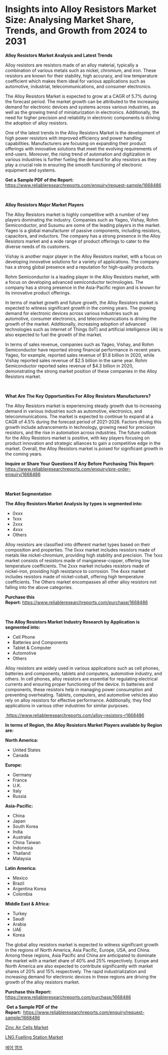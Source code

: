 <p><h1>Insights into Alloy Resistors Market Size: Analysing Market Share, Trends, and Growth from 2024 to 2031</h1></p><p><strong>Alloy Resistors Market Analysis and Latest Trends</strong></p>
<p><p>Alloy resistors are resistors made of an alloy material, typically a combination of various metals such as nickel, chromium, and iron. These resistors are known for their stability, high accuracy, and low temperature coefficient which makes them ideal for various applications such as automotive, industrial, telecommunications, and consumer electronics.</p><p>The Alloy Resistors Market is expected to grow at a CAGR of 5.7% during the forecast period. The market growth can be attributed to the increasing demand for electronic devices and systems across various industries, as well as the growing trend of miniaturization in electronics. Additionally, the need for higher precision and reliability in electronic components is driving the adoption of alloy resistors.</p><p>One of the latest trends in the Alloy Resistors Market is the development of high power resistors with improved efficiency and power handling capabilities. Manufacturers are focusing on expanding their product offerings with innovative solutions that meet the evolving requirements of end-users. Moreover, the rising trend of automation and digitization in various industries is further fueling the demand for alloy resistors as they play a crucial role in ensuring the smooth functioning of electronic equipment and systems.</p></p>
<p><strong>Get a Sample PDF of the Report:&nbsp;</strong> <a href="https://www.reliableresearchreports.com/enquiry/request-sample/1668486">https://www.reliableresearchreports.com/enquiry/request-sample/1668486</a></p>
<p>&nbsp;</p>
<p><strong>Alloy Resistors Major Market Players</strong></p>
<p><p>The Alloy Resistors market is highly competitive with a number of key players dominating the industry. Companies such as Yageo, Vishay, Rohm Semiconductor, and Susumu are some of the leading players in the market. Yageo is a global manufacturer of passive components, including resistors, capacitors, and inductors. The company has a strong presence in the Alloy Resistors market and a wide range of product offerings to cater to the diverse needs of its customers.</p><p>Vishay is another major player in the Alloy Resistors market, with a focus on developing innovative solutions for a variety of applications. The company has a strong global presence and a reputation for high-quality products.</p><p>Rohm Semiconductor is a leading player in the Alloy Resistors market, with a focus on developing advanced semiconductor technologies. The company has a strong presence in the Asia-Pacific region and is known for its innovative product offerings.</p><p>In terms of market growth and future growth, the Alloy Resistors market is expected to witness significant growth in the coming years. The growing demand for electronic devices across various industries such as automotive, consumer electronics, and telecommunications is driving the growth of the market. Additionally, increasing adoption of advanced technologies such as Internet of Things (IoT) and artificial intelligence (AI) is also expected to fuel the growth of the market.</p><p>In terms of sales revenue, companies such as Yageo, Vishay, and Rohm Semiconductor have reported strong financial performance in recent years. Yageo, for example, reported sales revenue of $1.8 billion in 2020, while Vishay reported sales revenue of $2.5 billion in the same year. Rohm Semiconductor reported sales revenue of $4.3 billion in 2020, demonstrating the strong market position of these companies in the Alloy Resistors market.</p></p>
<p>&nbsp;</p>
<p><strong>What Are The Key Opportunities For Alloy Resistors Manufacturers?</strong></p>
<p><p>The Alloy Resistors market is experiencing steady growth due to increasing demand in various industries such as automotive, electronics, and telecommunications. The market is expected to continue to expand at a CAGR of 4.5% during the forecast period of 2021-2026. Factors driving this growth include advancements in technology, growing need for precision resistors, and the rise in automation across industries. The future outlook for the Alloy Resistors market is positive, with key players focusing on product innovation and strategic alliances to gain a competitive edge in the market. Overall, the Alloy Resistors market is poised for significant growth in the coming years.</p></p>
<p><strong>Inquire or Share Your Questions If Any Before Purchasing This Report:</strong> <a href="https://www.reliableresearchreports.com/enquiry/pre-order-enquiry/1668486">https://www.reliableresearchreports.com/enquiry/pre-order-enquiry/1668486</a></p>
<p>&nbsp;</p>
<p><strong>Market Segmentation</strong></p>
<p><strong>The Alloy Resistors Market Analysis by types is segmented into:</strong></p>
<p><ul><li>0xxx</li><li>1xxx</li><li>2xxx</li><li>4xxx</li><li>Others</li></ul></p>
<p><p>Alloy resistors are classified into different market types based on their composition and properties. The 0xxx market includes resistors made of metals like nickel-chromium, providing high stability and precision. The 1xxx market consists of resistors made of manganese-copper, offering low temperature coefficients. The 2xxx market includes resistors made of nickel-iron, providing high resistance to corrosion. The 4xxx market includes resistors made of nickel-cobalt, offering high temperature coefficients. The Others market encompasses all other alloy resistors not falling into the above categories.</p></p>
<p><strong>Purchase this Report:&nbsp;</strong><a href="https://www.reliableresearchreports.com/purchase/1668486">https://www.reliableresearchreports.com/purchase/1668486</a></p>
<p>&nbsp;</p>
<p><strong>The Alloy Resistors Market Industry Research by Application is segmented into:</strong></p>
<p><ul><li>Cell Phone</li><li>Batteries and Components</li><li>Tablet & Computer</li><li>Automotive</li><li>Others</li></ul></p>
<p><p>Alloy resistors are widely used in various applications such as cell phones, batteries and components, tablets and computers, automotive industry, and others. In cell phones, alloy resistors are essential for regulating electrical currents and ensuring proper functioning of the device. In batteries and components, these resistors help in managing power consumption and preventing overheating. Tablets, computers, and automotive vehicles also rely on alloy resistors for effective performance. Additionally, they find applications in various other industries for similar purposes.</p></p>
<p><a href="https://www.reliableresearchreports.com/alloy-resistors-r1668486">&nbsp;https://www.reliableresearchreports.com/alloy-resistors-r1668486</a></p>
<p><strong>In terms of Region, the Alloy Resistors Market Players available by Region are:</strong></p>
<p>
    <p> <strong> North America: </strong>
        <ul>
            <li>United States</li>
            <li>Canada</li>
        </ul>
        </p> 
    <p> <strong> Europe: </strong>
        <ul>
            <li>Germany</li>
            <li>France</li>
            <li>U.K.</li>
            <li>Italy</li>
            <li>Russia</li>
        </ul>
        </p> 
    <p> <strong> Asia-Pacific: </strong>
        <ul>
            <li>China</li>
            <li>Japan</li>
            <li>South Korea</li>
            <li>India</li>
            <li>Australia</li>
            <li>China Taiwan</li>
            <li>Indonesia</li>
            <li>Thailand</li>
            <li>Malaysia</li>
        </ul>
        </p> 
    <p> <strong> Latin America: </strong>
        <ul>
            <li>Mexico</li>
            <li>Brazil</li>
            <li>Argentina Korea</li>
            <li>Colombia</li>
        </ul>
        </p> 
    <p> <strong> Middle East & Africa: </strong>
        <ul>
            <li>Turkey</li>
            <li>Saudi</li>
            <li>Arabia</li>
            <li>UAE</li>
            <li>Korea</li>
        </ul>
    </p>
    </p>
<p><p>The global alloy resistors market is expected to witness significant growth in the regions of North America, Asia Pacific, Europe, USA, and China. Among these regions, Asia Pacific and China are anticipated to dominate the market with a market share of 40% and 25% respectively. Europe and North America are also expected to contribute significantly with market shares of 20% and 15% respectively. The rapid industrialization and increasing demand for electronic devices in these regions are driving the growth of the alloy resistors market.</p></p>
<p><strong>Purchase this Report: </strong><a href="https://www.reliableresearchreports.com/purchase/1668486">https://www.reliableresearchreports.com/purchase/1668486</a></p>
<p>&nbsp;<strong>Get a Sample PDF of the Report:&nbsp;&nbsp;</strong><a href="https://www.reliableresearchreports.com/enquiry/request-sample/1668486">https://www.reliableresearchreports.com/enquiry/request-sample/1668486</a></p>
<p><strong></strong></p>
<p><p><a href="https://medium.com/@lavernacole31/insights-into-the-zinc-air-cells-market-market-players-market-size-geographical-regions-and-e00d85aa82f9">Zinc Air Cells Market</a></p><p><a href="https://medium.com/@jordymiller63/lng-fuelling-station-market-a-global-and-regional-analysis-focus-on-end-user-product-and-27ab86effb5c">LNG Fuelling Station Market</a></p><p><a href="https://github.com/AnthonyWratten/Market-Research-Report-List-2/blob/main/277571141722.md">에어 앰프</a></p></p>